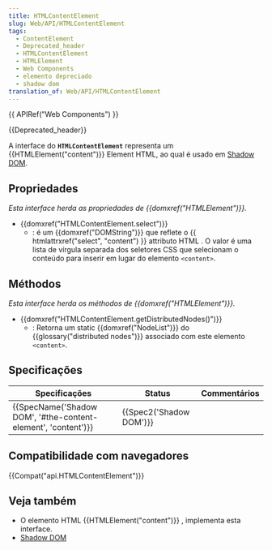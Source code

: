 ```yaml
---
title: HTMLContentElement
slug: Web/API/HTMLContentElement
tags:
  - ContentElement
  - Deprecated_header
  - HTMLContentElement
  - HTMLElement
  - Web Components
  - elemento depreciado
  - shadow dom
translation_of: Web/API/HTMLContentElement
---
```

{{ APIRef("Web Components") }}

{{Deprecated_header}}

A interface do **`HTMLContentElement`** representa um {{HTMLElement("content")}} Element HTML, ao qual é usado em [Shadow DOM](/pt-BR/docs/Web/Web_Components/Shadow_DOM).

## Propriedades

_Esta interface herda as propriedades de {{domxref("HTMLElement")}}._

- {{domxref("HTMLContentElement.select")}}
  - : é um {{domxref("DOMString")}} que reflete o {{ htmlattrxref("select", "content") }} attributo HTML . O valor é uma lista de vírgula separada dos seletores CSS que selecionam o conteúdo para inserir em lugar do elemento `<content>`.

## Méthodos

_Esta interface herda os méthodos de {{domxref("HTMLElement")}}._

- {{domxref("HTMLContentElement.getDistributedNodes()")}}
  - : Retorna um static {{domxref("NodeList")}} do {{glossary("distributed nodes")}} associado com este elemento `<content>`.

## Specificações

| Specificações                                                                    | Status                           | Commentários |
| -------------------------------------------------------------------------------- | -------------------------------- | ------------ |
| {{SpecName('Shadow DOM', '#the-content-element', 'content')}} | {{Spec2('Shadow DOM')}} |              |

## Compatibilidade com navegadores

{{Compat("api.HTMLContentElement")}}

## Veja também

- O elemento HTML {{HTMLElement("content")}} , implementa esta interface.
- [Shadow DOM](/pt-BR/docs/Web/Web_Components/Shadow_DOM)
